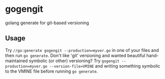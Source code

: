 # gogengit
golang generate for git-based versioning

## Usage
Try `//go:generate gogengit --production=myver.go` in one of your files and then
run `go generate`. Don't like 'git' versioning and wanted beautiful hand-maintained
symbolic (or other) versioning? Try `gogengit --production=myver.go --version-file=VMINE`
and writing something symbolic to the VMINE file before running `go generate`.

